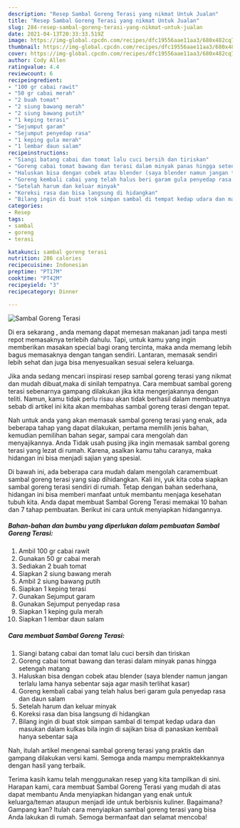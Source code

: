 ```yaml
---
description: "Resep Sambal Goreng Terasi yang nikmat Untuk Jualan"
title: "Resep Sambal Goreng Terasi yang nikmat Untuk Jualan"
slug: 284-resep-sambal-goreng-terasi-yang-nikmat-untuk-jualan
date: 2021-04-13T20:33:33.519Z
image: https://img-global.cpcdn.com/recipes/dfc19556aae11aa3/680x482cq70/sambal-goreng-terasi-foto-resep-utama.jpg
thumbnail: https://img-global.cpcdn.com/recipes/dfc19556aae11aa3/680x482cq70/sambal-goreng-terasi-foto-resep-utama.jpg
cover: https://img-global.cpcdn.com/recipes/dfc19556aae11aa3/680x482cq70/sambal-goreng-terasi-foto-resep-utama.jpg
author: Cody Allen
ratingvalue: 4.4
reviewcount: 6
recipeingredient:
- "100 gr cabai rawit"
- "50 gr cabai merah"
- "2 buah tomat"
- "2 siung bawang merah"
- "2 siung bawang putih"
- "1 keping terasi"
- "Sejumput garam"
- "Sejumput penyedap rasa"
- "1 keping gula merah"
- "1 lembar daun salam"
recipeinstructions:
- "Siangi batang cabai dan tomat lalu cuci bersih dan tiriskan"
- "Goreng cabai tomat bawang dan terasi dalam minyak panas hingga setengah matang"
- "Haluskan bisa dengan cobek atau blender (saya blender namun jangan terlalu lama hanya sebentar saja agar masih terlihat kasar)"
- "Goreng kembali cabai yang telah halus beri garam gula penyedap rasa dan daun salam"
- "Setelah harum dan keluar minyak"
- "Koreksi rasa dan bisa langsung di hidangkan"
- "Bilang ingin di buat stok simpan sambal di tempat kedap udara dan masukan dalam kulkas bila ingin di sajikan bisa di panaskan kembali hanya sebentar saja"
categories:
- Resep
tags:
- sambal
- goreng
- terasi

katakunci: sambal goreng terasi 
nutrition: 286 calories
recipecuisine: Indonesian
preptime: "PT17M"
cooktime: "PT42M"
recipeyield: "3"
recipecategory: Dinner

---
```



![Sambal Goreng Terasi](https://img-global.cpcdn.com/recipes/dfc19556aae11aa3/680x482cq70/sambal-goreng-terasi-foto-resep-utama.jpg)

Di era  sekarang , anda memang dapat memesan makanan jadi tanpa mesti repot memasaknya terlebih dahulu. Tapi, untuk kamu yang ingin memberikan masakan special bagi orang tercinta, maka anda memang lebih bagus memasaknya dengan tangan sendiri. Lantaran, memasak sendiri lebih sehat dan juga bisa menyesuaikan sesuai selera keluarga.

Jika anda sedang mencari inspirasi resep sambal goreng terasi yang nikmat dan mudah dibuat,maka di sinilah tempatnya. Cara membuat sambal goreng terasi  sebenarnya gampang dilakukan jika kita mengerjakannya dengan teliti. Namun, kamu tidak perlu risau akan tidak berhasil dalam membuatnya 
sebab di artikel ini kita akan membahas sambal goreng terasi dengan tepat.  



Nah untuk anda yang akan memasak sambal goreng terasi yang enak, ada beberapa tahap yang dapat dilakukan, pertama memilih jenis bahan, kemudian pemilihan bahan segar, sampai cara mengolah dan menyajikannya. Anda Tidak usah pusing jika ingin memasak sambal goreng terasi yang lezat di rumah. Karena, asalkan kamu  tahu caranya, maka hidangan ini bisa menjadi sajian yang spesial.

Di bawah ini, ada beberapa cara mudah dalam mengolah caramembuat sambal goreng terasi yang siap dihidangkan. Kali ini, yuk kita coba siapkan sambal goreng terasi sendiri di rumah. Tetap dengan bahan sederhana, hidangan ini bisa memberi manfaat untuk membantu menjaga kesehatan tubuh kita. Anda dapat membuat Sambal Goreng Terasi memakai 10 bahan dan 7 tahap pembuatan. Berikut ini cara untuk menyiapkan hidangannya.

<!--inarticleads1-->

##### Bahan-bahan dan bumbu yang diperlukan dalam pembuatan Sambal Goreng Terasi:

1. Ambil 100 gr cabai rawit
1. Gunakan 50 gr cabai merah
1. Sediakan 2 buah tomat
1. Siapkan 2 siung bawang merah
1. Ambil 2 siung bawang putih
1. Siapkan 1 keping terasi
1. Gunakan Sejumput garam
1. Gunakan Sejumput penyedap rasa
1. Siapkan 1 keping gula merah
1. Siapkan 1 lembar daun salam




<!--inarticleads2-->

##### Cara membuat Sambal Goreng Terasi:

1. Siangi batang cabai dan tomat lalu cuci bersih dan tiriskan
1. Goreng cabai tomat bawang dan terasi dalam minyak panas hingga setengah matang
1. Haluskan bisa dengan cobek atau blender (saya blender namun jangan terlalu lama hanya sebentar saja agar masih terlihat kasar)
1. Goreng kembali cabai yang telah halus beri garam gula penyedap rasa dan daun salam
1. Setelah harum dan keluar minyak
1. Koreksi rasa dan bisa langsung di hidangkan
1. Bilang ingin di buat stok simpan sambal di tempat kedap udara dan masukan dalam kulkas bila ingin di sajikan bisa di panaskan kembali hanya sebentar saja




Nah, itulah artikel mengenai  sambal goreng terasi  yang praktis dan gampang dilakukan versi kami. Semoga anda mampu mempraktekkannya dengan hasil yang terbaik. 

Terima kasih kamu telah menggunakan resep yang kita tampilkan di sini. Harapan kami, cara membuat  Sambal Goreng Terasi yang mudah di atas dapat membantu Anda menyiapkan hidangan yang enak untuk keluarga/teman ataupun menjadi ide untuk berbisnis kuliner. Bagaimana? Gampang kan? Itulah cara menyiapkan sambal goreng terasi yang bisa Anda lakukan di rumah. Semoga bermanfaat dan selamat mencoba!

